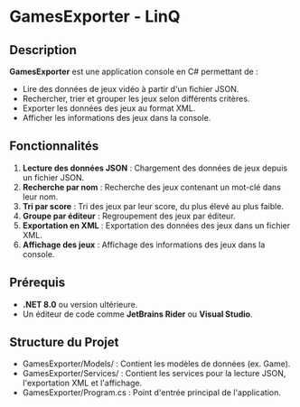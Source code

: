 # GamesExporter - LinQ

## Description
**GamesExporter** est une application console en C# permettant de :
- Lire des données de jeux vidéo à partir d'un fichier JSON.
- Rechercher, trier et grouper les jeux selon différents critères.
- Exporter les données des jeux au format XML.
- Afficher les informations des jeux dans la console.

## Fonctionnalités
1. **Lecture des données JSON** : Chargement des données de jeux depuis un fichier JSON.
2. **Recherche par nom** : Recherche des jeux contenant un mot-clé dans leur nom.
3. **Tri par score** : Tri des jeux par leur score, du plus élevé au plus faible.
4. **Groupe par éditeur** : Regroupement des jeux par éditeur.
5. **Exportation en XML** : Exportation des données des jeux dans un fichier XML.
6. **Affichage des jeux** : Affichage des informations des jeux dans la console.

## Prérequis
- **.NET 8.0** ou version ultérieure.
- Un éditeur de code comme **JetBrains Rider** ou **Visual Studio**.

## Structure du Projet
- GamesExporter/Models/ : Contient les modèles de données (ex. Game).
- GamesExporter/Services/ : Contient les services pour la lecture JSON, l'exportation XML et l'affichage.
- GamesExporter/Program.cs : Point d'entrée principal de l'application.